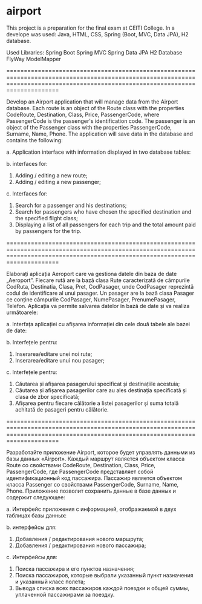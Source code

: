 # airport
This project is a preparation for the final exam at CEITI College. In a develope was used: Java, HTML, CSS, Spring (Boot, MVC, Data JPA), H2 database.

Used Libraries:
Spring Boot
Spring MVC
Spring Data JPA
H2 Database
FlyWay
ModelMapper

=================================================================================================================================================================================

Develop an Airport application that will manage data from the Airport database. Each route is an object of the Route class with the properties CodeRoute, Destination, Class, Price, PassengerCode, where PassengerCode is the passenger's identification code. The passenger is an object of the Passenger class with the properties PassengerCode, Surname, Name, Phone. The application will save data in the database and contains the following:

a. Application interface with information displayed in two database tables:

b. interfaces for:
1) Adding / editing a new route;
2) Adding / editing a new passenger;

c. Interfaces for:
1) Search for a passenger and his destinations;
2) Search for passengers who have chosen the specified destination and the specified flight class;
3) Displaying a list of all passengers for each trip and the total amount paid by passengers for the trip.

=================================================================================================================================================================================

Elaborați aplicația Aeroport care va gestiona datele din baza de date „Aeroport”. Fiecare rută are la bază clasa Rute caracterizată de câmpurile CodRuta, Destinatia, Clasa, Pret, CodPasager, unde CodPasager reprezintă codul de identificare al unui pasager. Un pasager are la bază clasa Pasager ce conține câmpurile CodPasager, NumePasager, PrenumePasager, Telefon. Aplicația va permite salvarea datelor în bază de date și va realiza următoarele:

a. Interfața aplicației cu afișarea informației din cele două tabele ale bazei de date:

b. Interfețele pentru:
1) Inserarea/editare unei noi rute;
2) Inserarea/editare unui nou pasager;

c. Interfețele pentru:
1) Căutarea și afișarea pasagerului specificat și destinațiile acestuia;
2) Căutarea și afișarea pasagerilor care au ales destinația specificată și clasa de zbor specificată;
3) Afișarea pentru fiecare călătorie a listei pasagerilor și suma totală achitată de pasageri pentru călătorie.

=================================================================================================================================================================================

Разработайте приложение Airport, которое будет управлять данными из базы данных «Airport». Каждый маршрут является объектом класса Route со свойствами CodeRoute, Destination, Class, Price, PassengerCode, где PassengerCode представляет собой идентификационный код пассажира. Пассажир является объектом класса Passenger со свойствами PassengerCode, Surname, Name, Phone. Приложение позволит сохранить данные в базе данных и содержит следующее:

a. Интерфейс приложения с информацией, отображаемой в двух таблицах базы данных:

b. интерфейсы для:
1) Добавления / редактирования нового маршрута;
2) Добавления / редактирования нового пассажира;

c. Интерфейсы для:
1) Поиска пассажира и его пунктов назначения;
2) Поиска пассажиров, которые выбрали указанный пункт назначения и указанный класс полета;
3) Вывода списка всех пассажиров каждой поездки и общей суммы, уплаченной пассажирами за поездку.
